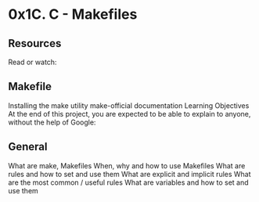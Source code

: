 # 0x1C. C - Makefiles

## Resources
Read or watch:

## Makefile

Installing the make utility
make-official documentation
Learning Objectives
At the end of this project, you are expected to be able to explain to anyone, without the help of Google:

## General

What are make, Makefiles
When, why and how to use Makefiles
What are rules and how to set and use them
What are explicit and implicit rules
What are the most common / useful rules
What are variables and how to set and use them